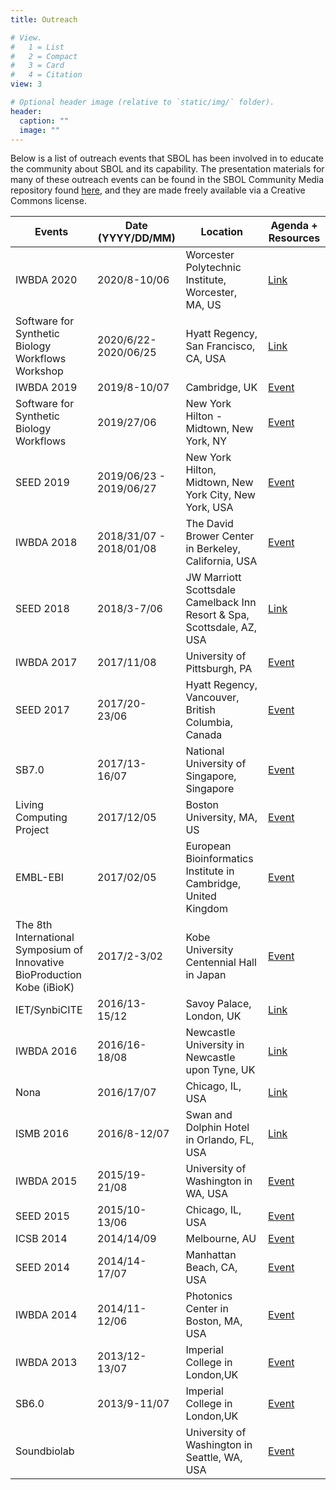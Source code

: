 ```yaml
---
title: Outreach

# View.
#   1 = List
#   2 = Compact
#   3 = Card
#   4 = Citation
view: 3

# Optional header image (relative to `static/img/` folder).
header:
  caption: ""
  image: ""
---
```

Below is a list of outreach events that SBOL has been involved in to educate the community about SBOL and its capability. The presentation materials for many of these outreach events can be found in the SBOL Community Media repository found [here](https://github.com/SynBioDex/Community-Media), and they are made freely available via a Creative Commons license.

|   Events                                                                      |   Date (YYYY/DD/MM)        |   Location                                                                |   Agenda + Resources                                                                                        |
|-------------------------------------------------------------------------------|----------------------------|---------------------------------------------------------------------------|-------------------------------------------------------------------------------------------------------------|
|   IWBDA 2020                                                                  |   2020/8-10/06             |   Worcester Polytechnic Institute, Worcester, MA, US                      |   <a href = "https://www.iwbdaconf.org/2020/">Link </a>                                                     |
|   Software for Synthetic Biology Workflows Workshop                           |   2020/6/22-2020/06/25     |   Hyatt Regency, San Francisco, CA, USA                                   |   <a href="http://synbioconference.org/2020/events/software-synthetic-biology-workflows-workshop">Link</a>  |
|   IWBDA 2019                                                                  |   2019/8-10/07             |   Cambridge, UK                                                           |   <a href="/event/2019/iwbda/">Event</a>                                                         |
|   Software for Synthetic Biology Workflows                                    |   2019/27/06               |   New York Hilton - Midtown, New York, NY                                 |   <a href="/event/2019/software-for-synthetic-biology-workflows/">Event</a>                      |
|   SEED 2019                                                                   |   2019/06/23 - 2019/06/27  |   New York Hilton, Midtown, New York City, New York, USA                  |   <a href="/event/2019/seed/">Event</a>                                                     |
|   IWBDA 2018                                                                  |   2018/31/07 - 2018/01/08  |   The David Brower Center in Berkeley, California, USA                    |   <a href="/event/2018/iwbda/">Event</a>                                                    |
|   SEED 2018                                                                   |   2018/3-7/06              |   JW Marriott Scottsdale Camelback Inn Resort & Spa, Scottsdale, AZ, USA  |   <a href="https://synbioconference.org/2018">Link</a>   |
|   IWBDA 2017                                                                  |   2017/11/08               |   University of Pittsburgh, PA                                            |   <a href="/event/2017/iwbda/">Event</a>                                                     |
|   SEED 2017                                                                   |   2017/20-23/06            |   Hyatt Regency, Vancouver, British Columbia, Canada                      |   <a href="/event/2017/seed/">Event</a>                                                    |
|   SB7.0                                                                       |   2017/13-16/07            |   National University of Singapore, Singapore                             |   <a href="/event/2017/sb7/">Event</a>                                                        |
|   Living Computing Project                                                    |   2017/12/05               |   Boston University, MA, US                                               |   <a href="/event/2017/lcp/">Event</a>                                                      |
|   EMBL-EBI                                                                    |   2017/02/05               |   European Bioinformatics Institute in Cambridge, United Kingdom          |   <a href="/event/2017/embl-ebi/">Event</a>                                                  |
|   The 8th International Symposium of   Innovative BioProduction Kobe (iBioK)  |   2017/2-3/02              |   Kobe University Centennial Hall in Japan                                |   <a href="/event/2017/ibiok/">Event</a>                                                    |
|   IET/SynbiCITE                                                              |   2016/13-15/12            |   Savoy Palace, London, UK                                                |   <a href="http://www.synbicite.com/news-events/events/iet-synbicite-engineering-biology-conference/">Link</a>             |
|   IWBDA 2016                                                                  |   2016/16-18/08            |   Newcastle University in Newcastle upon Tyne, UK                         |   <a href="https://www.iwbdaconf.org/2016/">Link</a>                                                        |
|   Nona                                                                        |   2016/17/07               |   Chicago, IL, USA                                                        |   <a href="https://www.nonasoftware.org/events">Link</a>                                                          |
|   ISMB 2016                                                                   |   2016/8-12/07             |   Swan and Dolphin Hotel in Orlando, FL, USA                              |   <a href="https://www.iscb.org/ismb2016">Link</a>                                                     |
|   IWBDA 2015                                                                  |   2015/19-21/08            |   University of Washington in WA, USA                                     |   <a href="/event/2015/iwbda/">Event</a>                                                    |
|   SEED 2015                                                                   |   2015/10-13/06            |   Chicago, IL, USA                                                        |   <a href="/event/2015/seed/">Event</a>                                                     |
|   ICSB 2014                                                                   |   2014/14/09               |   Melbourne, AU                                                           |   <a href="/event/2014/icsb/">Event</a>                                                     |
|   SEED 2014                                                                   |   2014/14-17/07            |   Manhattan Beach, CA, USA                                                |   <a href="/event/2014/seed/">Event</a>                                                     |
|   IWBDA 2014                                                                  |   2014/11-12/06            |   Photonics Center in Boston, MA, USA                                     |   <a href="/event/2014/iwbda/">Event</a>                                                    |
|   IWBDA 2013                                                                  |   2013/12-13/07            |   Imperial College in London,UK                                           |   <a href="/event/2013/iwbda/">Event</a>                                                    |
|   SB6.0                                                                       |   2013/9-11/07             |   Imperial College in London,UK                                           |   <a href="/event/2013/sb6/">Event</a>                                                         |
|   Soundbiolab                                                                 |                            |   University of Washington in Seattle, WA, USA                            |   <a href="/event/2018/soundbiolab/">Event</a>                                                              |
